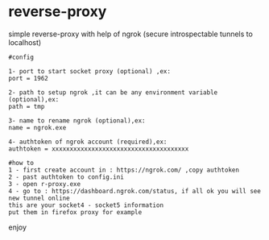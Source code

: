 # reverse-proxy

simple reverse-proxy with help of ngrok (secure introspectable tunnels to localhost)

	#config
	
	1- port to start socket proxy (optional) ,ex:
	port = 1962
	
	2- path to setup ngrok ,it can be any environment variable (optional),ex:
	path = tmp
	
	3- name to rename ngrok (optional),ex:
	name = ngrok.exe
	
	4- authtoken of ngrok account (required),ex:
	authtoken = xxxxxxxxxxxxxxxxxxxxxxxxxxxxxxxxxxxxxx
	
	#how to
	1 - first create account in : https://ngrok.com/ ,copy authtoken 
	2 - past authtoken to config.ini
	3 - open r-proxy.exe
	4 - go to : https://dashboard.ngrok.com/status, if all ok you will see new tunnel online
	this are your socket4 - socket5 information
	put them in firefox proxy for example
enjoy
	
